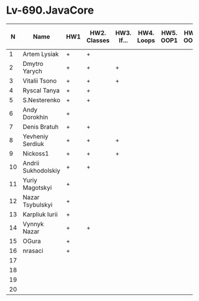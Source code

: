 # Lv-690.JavaCore
N|Name| HW1 | HW2. Classes|HW3. If...|HW4. Loops|HW5. OOP1 |HW6. OOP2 |HW7. Inner classes| HW8. Collection | HW9. String|HW10. Exception|HW11. Thread. IO|HW12. Java8
--|--|--|--|--|--|--|--|--|--|--|--|--|--
1|Artem Lysiak|+|+|||||||||||
2|Dmytro Yarych|+|+|+||||||||||
3|Vitalii Tsono|+|+|+||||||||||
4|Ryscal Tanya|+|+|||||||||||
5|S.Nesterenko|+|+|||||||||||
6|Andy Dorokhin|+||||||||||||
7|Denis Bratuh|+|+|||||||||||
8|Yevheniy Serdiuk|+|+|+||||||||||
9|Nickoss1|+|+|+||||||||||
10|Andrii Sukhodolskiy|+|+|||||||||||
11|Yuriy Magotskyi|+||||||||||||
12|Nazar Tsybulskyi|+||||||||||||
13|Karpliuk Iurii|+||||||||||||
14|Vynnyk Nazar|+|+|||||||||||
15|OGura|+||||||||||||
16|nrasaci|+||||||||||||
17||||||||||||||
18||||||||||||||
19||||||||||||||
20||||||||||||||
